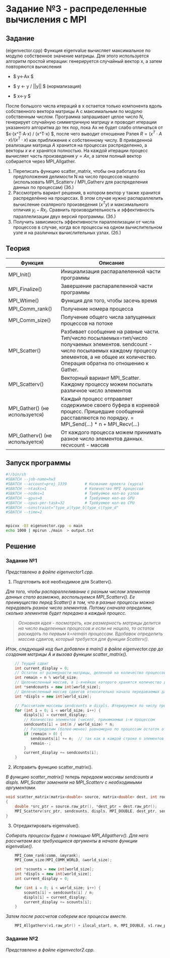# Задание №3 - распределенные вычисления с MPI

## Задание

(eigenvector.cpp) Функция eigenvalue вычисляет максимальное по модулю собственное значение матрицы. Для этого используется алгоритм простой итерации: генерируется случайный вектор x, а затем повторяются вычисления

- $ y←Ax $

- $ y ← y / ||y|| $ (нормализация) 

- $ x←y $

После большого числа итераций в x остается только компонента вдоль собственного
вектора матрицы A с максимальным по модулю собственным числом.
Программа запрашивает целое число N, генерирует случайную симметричную матрицу и проводит итерации указанного алгоритма до тех пор, пока Ax не будет слабо отличаться от $x⋅(x^T⋅A⋅x) / (x^T⋅x) $, после чего выводит отношение Рэлея $R = (x^T⋅A⋅x) / (x^T⋅x)$ как приближение к собственному числу.
В приведенной реализации матрица $A$ хранится на процессах распределенно, а векторы $x$ и $e$ хранятся полностью. На каждой итерации процесс вычисляет часть произведения $y = Ax$, а затем полный вектор собирается через MPI_Allgather.
1. Переписать функцию scatter_matrix, чтобы она работала без предположения делимости N на число процессов нацело (использовать MPI_Scatterv / MPI_Gatherv для распределения данных по процессам) (3б.)
2. Рассмотреть вариант решения, в котором вектор y также хранится распределённо на процессах. В этом случае нужно распараллелить вычисление скалярного произведения $(x^T y)$ и максимального отличия $y_i - R x_i$. Сравнить производительность и эффективность параллелизации двух версий программы. (3б.)
3. Получить зависимость эффективности параллелизации от числа процессов в случае, когда все процессы на одном вычислительном узле и на различных вычислительных узлах. (2б.)

## Теория

| Функция | Описание |
| --- | --- |
| MPI_Init() | Инициализация распаралеленной части программы |
| MPI_Finalize() |  Завершение распаралеленной части программы |
| MPI_Wtime() | Функция для того, чтобы засечь время |
| MPI_Comm_rank() | Получение номера процесса |
| MPI_Comm_size() | Получение общего числа запущенных процессов на потоке |
| MPI_Scatter() | Разбивает сообщение на равные части. Тип/число посылаемых=тип/число получаемых элементов. sendcount - число посылаемых каждому процессу элементов, а не общее их количество. Операция обратна по отношению к Gather. |
| MPI_Scatterv() | Векторный вариант MPI_Scatter. Каждому процессу можем посылать различное число элементов |
| MPI_Gather() (не используется) | Каждый процесс отправляет содержимое своего буфера в корневой процесс. Пришедшие сообщений расставляются по порядку. = MPI_Send(…) * n + MPI_Recv(…) |
| MPI_Gatherv() (не используется) | От каждого процесса можем принимать разное число элементов данных. recvcount - массив |

## Запуск программы

```sh
#!/bin/sh
#SBATCH --job-name=hw3
#SBATCH --account=proj_1339        # Название проекта (курса)
#SBATCH --ntasks=1                 # Количество MPI процессов
#SBATCH --nodes=1                  # Требуемое кол-во узлов
#SBATCH --gpus=0                   # Требуемое кол-во GPU
#SBATCH --cpus-per-task=32         # Требуемое кол-во CPU
#SBATCH --constraint="type_a|type_b|type_c|type_d"
#SBATCH --time=2


mpicxx -O3 eigenvector.cpp -o main 
echo 1000 | mpirun ./main  > output.txt

```

## Решение

### Задание №1

_Представлено в файле eigenvector1.cpp._

1. Подготовить всё необходимое для Scatterv().

_Для того, чтобы распараллеливание с разным числом элементов данных стало возможно, воспользуемся MPI_Scatterv(). Ее преимущество перед Scatter() в том, что в разные процессы можно передавать разное число элементов. Потому сначала определим, сколько элементов будет передано в каждый процесс._

>_Основная идея - посмотреть, как размерность матрицы делится на число выделенных процессов и если не нацело, то остаток раскидать по первым k=remain процессам. Вдобавок определить массив сдвигов, который требуется для функции Scatterv()._

_Итак, следующий код был добавлен в main() в файле eigenvector.cpp до создания матрицы А и вызова функции scatter_matrix()._

```cpp
    // Теущий сдвиг
    int current_display = 0;
    // Остаток от размерности матрицы, деленной на количество процессов
    int remain = n % world_size;
    // Целочисленный массив, в i-ячейках которого хранится количество данных, которые пойдут на i-тый процесс
    int *sendcounts = new int[world_size];
    // Целочисленный массив сдвигов относительно начала передаваемых данных
    int *displs = new int[world_size];

    // Рассчитаем массивы sendcounts и displs. Итерируемся по числу процессов
    for (int i = 0; i < world_size; i++) {
        displs[i] = current_display;
        // Количество элементов (чисел), принимаемых i-м процессом 
        sendcounts[i] = int(n / world_size) * n; 
        // Распределим (более-менее) равномерно по процессам остаток от деления
        if (remain > 0) {
           sendcounts[i] += n;  // так как в каждой строке n элементов
           remain--;
        }
        current_display += sendcounts[i];
    }

```

2. Исправить функцию scatter_matrix().

_В функцию scatter_matrix() теперь передаем массивы sendcounts и displs. MPI_Scatter заменили на MPI_Scatterv с необходимыми аргументами._
```cpp
void scatter_matrix(matrix<double> source, matrix<double> dest, int root, int* sendcounts, int* displs, int myrank, MPI_Comm comm)
{
    double *src_ptr = source.raw_ptr(), *dest_ptr = dest.raw_ptr();
    MPI_Scatterv(src_ptr, sendcounts, displs, MPI_DOUBLE, dest_ptr, sendcounts[myrank], MPI_DOUBLE, root, comm);
}
```

3. Отредактировать eigenvalue().

_Собирать процессы будем с помощью MPI_Allgatherv(). Для него рассчитаем все требующиеся аргументы в начале функции eigenvalue()._

```cpp
    MPI_Comm_rank(comm, &myrank);
    MPI_Comm_size(MPI_COMM_WORLD, &world_size);

    int *scounts = new int[world_size];
    int *displs = new int[world_size];
    int current_display = 0;

    for (int i = 0; i < world_size; i++) {
        scounts[i] = sendcounts[i] / n;
        displs[i] = current_display;
        current_display += scounts[i];
    }
```

_Затем после рассчетов соберем все процессы вместе._

```cpp
    MPI_Allgatherv(v1.raw_ptr() + ilocal_start, m, MPI_DOUBLE, v1.raw_ptr(), scounts, displs, MPI_DOUBLE, comm);
```

### Задание №2
_Представлено в файле eigenvector2.cpp._